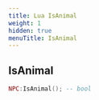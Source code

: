 ```yaml
---
title: Lua IsAnimal
weight: 1
hidden: true
menuTitle: IsAnimal
---
```

## IsAnimal
```lua
NPC:IsAnimal(); -- bool
```
